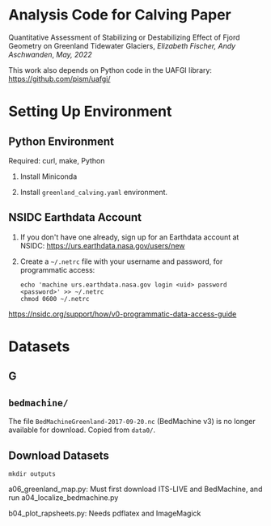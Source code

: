 # Analysis Code for Calving Paper

Quantitative Assessment of Stabilizing or Destabilizing Effect of Fjord Geometry on Greenland Tidewater Glaciers, *Elizabeth Fischer, Andy Aschwanden*, *May, 2022*

This work also depends on Python code in the UAFGI library: https://github.com/pism/uafgi/

# Setting Up Environment

## Python Environment

Required: curl, make, Python

1. Install Miniconda

2. Install `greenland_calving.yaml` environment.


## NSIDC Earthdata Account

1. If you don't have one already, sign up for an Earthdata account at NSIDC:
   https://urs.earthdata.nasa.gov/users/new

2. Create a `~/.netrc` file with your username and password, for programmatic access:
   ```
   echo 'machine urs.earthdata.nasa.gov login <uid> password <password>' >> ~/.netrc
   chmod 0600 ~/.netrc
   ```

https://nsidc.org/support/how/v0-programmatic-data-access-guide




# Datasets

## G

## `bedmachine/`

The file `BedMachineGreenland-2017-09-20.nc` (BedMachine v3) is no longer available for download.  Copied from `data0/`.

## 


## Download Datasets

```
mkdir outputs
```


a06_greenland_map.py: Must first download ITS-LIVE and BedMachine, and run a04_localize_bedmachine.py

b04_plot_rapsheets.py: Needs pdflatex and ImageMagick
